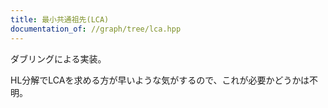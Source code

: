```yaml
---
title: 最小共通祖先(LCA)
documentation_of: //graph/tree/lca.hpp
---
```


ダブリングによる実装。

HL分解でLCAを求める方が早いような気がするので、これが必要かどうかは不明。